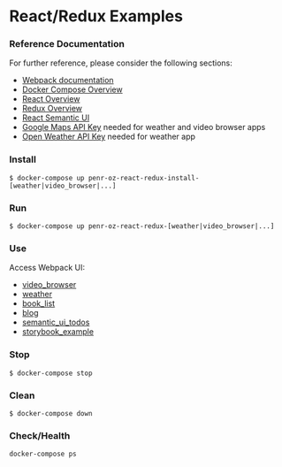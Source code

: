 # React/Redux Examples

### Reference Documentation
For further reference, please consider the following sections:

* [Webpack documentation](https://webpack.js.org/)
* [Docker Compose Overview](https://docs.docker.com/compose/overview/) 
* [React Overview](https://reactjs.org/)
* [Redux Overview](https://redux.js.org/)
* [React Semantic UI](https://react.semantic-ui.com/)
* [Google Maps API Key](https://developers.google.com/maps/documentation/javascript/error-messages#no-api-keys) needed for weather and video browser apps
* [Open Weather API Key](https://openweathermap.org/appid) needed for weather app

### Install
```
$ docker-compose up penr-oz-react-redux-install-[weather|video_browser|...]
```

### Run
```
$ docker-compose up penr-oz-react-redux-[weather|video_browser|...]
```

### Use
Access Webpack UI:
- [video_browser](http://localhost:8080)
- [weather](http://localhost:8081)
- [book_list](http://localhost:8082)
- [blog](http://localhost:8083)
- [semantic_ui_todos](http://localhost:8084)
- [storybook_example](http://localhost:8085)

### Stop
```
$ docker-compose stop
```

### Clean
```
$ docker-compose down
```

### Check/Health
```
docker-compose ps
```